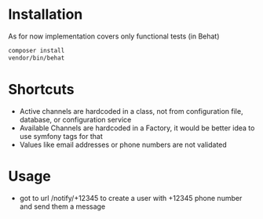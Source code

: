 # Installation

As for now implementation covers only functional tests (in Behat)

```bash
composer install
vendor/bin/behat
```

# Shortcuts

- Active channels are hardcoded in a class, not from configuration file, database, or configuration service
- Available Channels are hardcoded in a Factory, it would be better idea to use symfony tags for that 
- Values like email addresses or phone numbers are not validated  
# Usage
- got to url /notify/+12345 to create a user with +12345 phone number and send them a message 